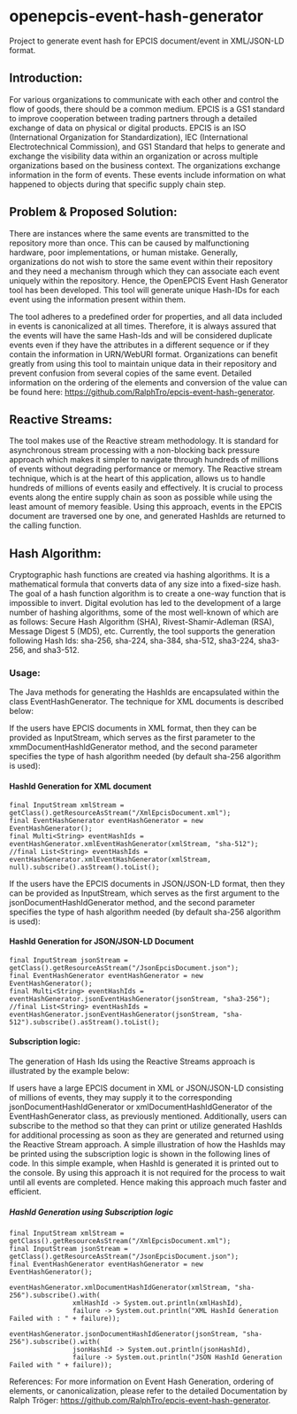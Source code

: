 # openepcis-event-hash-generator
Project to generate event hash for EPCIS document/event in XML/JSON-LD format.

## Introduction:

For various organizations to communicate with each other and control the flow of goods, there should be a common medium. EPCIS is a GS1 standard to improve cooperation between trading partners through a detailed exchange of data on physical or digital products. EPCIS is an ISO (International Organization for Standardization), IEC (International Electrotechnical Commission), and GS1 Standard that helps to generate and exchange the visibility data within an organization or across multiple organizations based on the business context. The organizations exchange information in the form of events. These events include information on what happened to objects during that specific supply chain step.

## Problem & Proposed Solution:

There are instances where the same events are transmitted to the repository more than once. This can be caused by malfunctioning hardware, poor implementations, or human mistake. Generally, organizations do not wish to store the same event within their repository and they need a mechanism through which they can associate each event uniquely within the repository. Hence, the OpenEPCIS Event Hash Generator tool has been developed. This tool will generate unique Hash-IDs for each event using the information present within them.

The tool adheres to a predefined order for properties, and all data included in events is canonicalized at all times. Therefore, it is always assured that the events will have the same Hash-Ids and will be considered duplicate events even if they have the attributes in a different sequence or if they contain the information in URN/WebURI format. Organizations can benefit greatly from using this tool to maintain unique data in their repository and prevent confusion from several copies of the same event. Detailed information on the ordering of the elements and conversion of the value can be found here: https://github.com/RalphTro/epcis-event-hash-generator. 


## Reactive Streams:

The tool makes use of the Reactive stream methodology. It is standard for asynchronous stream processing with a non-blocking back pressure approach which makes it simpler to navigate through hundreds of millions of events without degrading performance or memory. The Reactive stream technique, which is at the heart of this application, allows us to handle hundreds of millions of events easily and effectively. It is crucial to process events along the entire supply chain as soon as possible while using the least amount of memory feasible. Using this approach, events in the EPCIS document are traversed one by one, and generated HashIds are returned to the calling function.



## Hash Algorithm:

Cryptographic hash functions are created via hashing algorithms. It is a mathematical formula that converts data of any size into a fixed-size hash. The goal of a hash function algorithm is to create a one-way function that is impossible to invert. Digital evolution has led to the development of a large number of hashing algorithms, some of the most well-known of which are as follows: Secure Hash Algorithm (SHA), Rivest-Shamir-Adleman (RSA), Message Digest 5 (MD5), etc. Currently, the tool supports the generation following Hash Ids: sha-256, sha-224, sha-384, sha-512, sha3-224, sha3-256, and sha3-512. 

### Usage:
The Java methods for generating the HashIds are encapsulated within the class EventHashGenerator. The technique for XML documents is described below:

If the users have EPCIS documents in XML format, then they can be provided as InputStream, which serves as the first parameter to the xmmDocumentHashIdGenerator method, and the second parameter specifies the type of hash algorithm needed (by default sha-256 algorithm is used):

#### HashId Generation for XML document
```
final InputStream xmlStream = getClass().getResourceAsStream("/XmlEpcisDocument.xml");
final EventHashGenerator eventHashGenerator = new EventHashGenerator();
final Multi<String> eventHashIds = eventHashGenerator.xmlEventHashGenerator(xmlStream, "sha-512");
//final List<String> eventHashIds = eventHashGenerator.xmlEventHashGenerator(xmlStream, null).subscribe().asStream().toList();
```

If the users have the EPCIS documents in JSON/JSON-LD format, then they can be provided as InputStream, which serves as the first argument to the jsonDocumentHashIdGenerator method, and the second parameter specifies the type of hash algorithm needed (by default sha-256 algorithm is used):

#### HashId Generation for JSON/JSON-LD Document
```
final InputStream jsonStream = getClass().getResourceAsStream("/JsonEpcisDocument.json");
final EventHashGenerator eventHashGenerator = new EventHashGenerator();
final Multi<String> eventHashIds = eventHashGenerator.jsonEventHashGenerator(jsonStream, "sha3-256");
//final List<String> eventHashIds = eventHashGenerator.jsonEventHashGenerator(jsonStream, "sha-512").subscribe().asStream().toList();
```

#### Subscription logic:

The generation of Hash Ids using the Reactive Streams approach is illustrated by the example below:

If users have a large EPCIS document in XML or JSON/JSON-LD consisting of millions of events, they may supply it to the corresponding jsonDocumentHashIdGenerator or xmlDocumentHashIdGenerator of the EventHashGenerator class, as previously mentioned. Additionally, users can subscribe to the method so that they can print or utilize generated HashIds for additional processing as soon as they are generated and returned using the Reactive Stream approach. A simple illustration of how the HashIds may be printed using the subscription logic is shown in the following lines of code. In this simple example, when HashId is generated it is printed out to the console. By using this approach it is not required for the process to wait until all events are completed. Hence making this approach much faster and efficient.



##### HashId Generation using Subscription logic
```
final InputStream xmlStream = getClass().getResourceAsStream("/XmlEpcisDocument.xml");
final InputStream jsonStream = getClass().getResourceAsStream("/JsonEpcisDocument.json");
final EventHashGenerator eventHashGenerator = new EventHashGenerator();
 
eventHashGenerator.xmlDocumentHashIdGenerator(xmlStream, "sha-256").subscribe().with(
                xmlHashId -> System.out.println(xmlHashId),
                failure -> System.out.println("XML HashId Generation Failed with : " + failure));
 
eventHashGenerator.jsonDocumentHashIdGenerator(jsonStream, "sha-256").subscribe().with(
                jsonHashId -> System.out.println(jsonHashId),
                failure -> System.out.println("JSON HashId Generation Failed with " + failure));
```

References:
For more information on Event Hash Generation, ordering of elements, or canonicalization, please refer to the detailed Documentation by Ralph Tröger: https://github.com/RalphTro/epcis-event-hash-generator.
